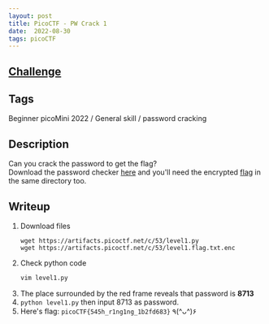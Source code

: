 ```yaml
---
layout: post
title: PicoCTF - PW Crack 1
date:  2022-08-30
tags: picoCTF
---
```

## [Challenge](https://play.picoctf.org/practice/challenge/242?category=5&originalEvent=69&page=1&solved=0)

## Tags
Beginner picoMini 2022 / General skill / password cracking

## Description
Can you crack the password to get the flag? <br />
Download the password checker [here](https://artifacts.picoctf.net/c/53/level1.py) and you'll need the encrypted [flag](https://artifacts.picoctf.net/c/53/level1.flag.txt.enc) in the same directory too.

## Writeup
1. Download files
    ``` shell
    wget https://artifacts.picoctf.net/c/53/level1.py
    wget https://artifacts.picoctf.net/c/53/level1.flag.txt.enc
    ```
2. Check python code
    ``` python
    vim level1.py
    ```
3. The place surrounded by the red frame reveals that password is **8713**
4. `python level1.py` then input 8713 as password.
5. Here's flag: `picoCTF{545h_r1ng1ng_1b2fd683}` ٩(^ᴗ^)۶